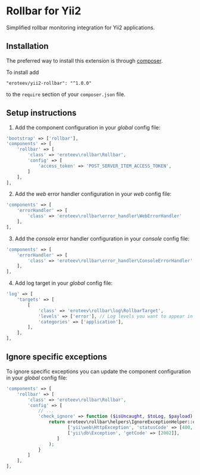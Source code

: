 Rollbar for Yii2
================
Simplified rollbar monitoring integration for Yii2 applications.

Installation
------------
The preferred way to install this extension is through [composer](http://getcomposer.org/download/). 

 To install add
 ```
 "eroteev/yii2-rollbar": "^1.0.0"
 ```
 to the `require` section of your `composer.json` file.

Setup instructions
-----
1. Add the component configuration in your *global* config file:
 ```php
 'bootstrap' => ['rollbar'],
 'components' => [
     'rollbar' => [
         'class' => 'eroteev\rollbar\Rollbar',
         'config' => [
             'access_token' => 'POST_SERVER_ITEM_ACCESS_TOKEN',
         ]
     ],
 ],
 ```

2. Add the *web* error handler configuration in your *web* config file:
 ```php
 'components' => [
     'errorHandler' => [
         'class' => 'eroteev\rollbar\error_handler\WebErrorHandler'
     ],
 ],
 ```

3. Add the *console* error handler configuration in your *console* config file:
 ```php
 'components' => [
     'errorHandler' => [
         'class' => 'eroteev\rollbar\error_handler\ConsoleErrorHandler'
     ],
 ],
 ```

4. Add log target in your *global* config file:
 ```php
 'log' => [
     'targets' => [
         [
             'class' => 'eroteev\rollbar\log\RollbarTarget',
             'levels' => ['error'], // Log levels you want to appear in Rollbar
             'categories' => ['application'],
         ],
     ],
 ],
 ```

Ignore specific exceptions
-----
To ignore specific exceptions you can update the component configuration in your *global* config file:
 ```php
 'components' => [
     'rollbar' => [
         'class' => 'eroteev\rollbar\Rollbar',
         'config' => [
             // ...
             'check_ignore' => function ($isUncaught, $toLog, $payload) {
                 return eroteev\rollbar\helpers\IgnoreExceptionHelper::checkIgnore($toLog, [
                        ['yii\web\HttpException', 'statusCode' => [400, 404]],
                        ['yii\db\Exception', 'getCode' => [2002]],
                    ]
                 );
             }
         ]
     ],
 ],
 ```